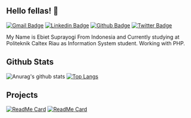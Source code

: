 ## Hello fellas! 👋
[![Gmail Badge](https://img.shields.io/badge/-ebietsy@outlook.co.id-c14438?style=flat&logo=Gmail&logoColor=white&link=mailto:ebietsy@outlook.co.id)](mailto:ebietsy@outlook.co.id) 
[![Linkedin Badge](https://img.shields.io/badge/-ebietsy-0072b1?style=flat&logo=Linkedin&logoColor=white&link=https://www.linkedin.com/in/ebietsy/)](https://www.linkedin.com/in/ebietsy/) [![Github Badge](https://img.shields.io/badge/-stevenfernandes-grey?style=flat&logo=github&logoColor=white&link=https://github.com/stevenfernandes/)](https://www.github.com/stevenfernandes/) [![Twitter Badge](https://img.shields.io/badge/-ebietsuprayogi-00acee?style=flat&logo=twitter&logoColor=white&link=https://twitter.com/ebietsuprayogi/)](https://www.twitter.com/ebietsuprayogi/)<p align='left'>My Name is Ebiet Suprayogi From Indonesia and Currently studying at Politeknik Caltex Riau as Information System student. Working with PHP.</p>

## Github Stats
![Anurag's github stats](https://github-readme-stats.vercel.app/api?username=stevenfernandes&show_icons=true&theme=buefy)
[![Top Langs](https://github-readme-stats.vercel.app/api/top-langs/?username=stevenfernandes&theme=buefy&layout=compact)](https://github.com/stevenfernandes/)

## Projects
[![ReadMe Card](https://github-readme-stats.vercel.app/api/pin/?username=stevenfernandes&repo=himasistifowebsite&theme=graywhite)](https://github.com/stevenfernandes/himasistifowebsite)
[![ReadMe Card](https://github-readme-stats.vercel.app/api/pin/?username=stevenfernandes&repo=CIxRESTFul-API&theme=graywhite)](https://github.com/stevenfernandes/CIxRESTFul-API)
